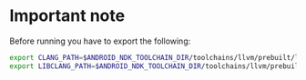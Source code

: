 <!--
SPDX-FileCopyrightText: 2025 Felix Hilgers <felix.hilgers@fau.de>

SPDX-License-Identifier: MIT
-->

# Important note

Before running you have to export the following:

```bash
export CLANG_PATH=$ANDROID_NDK_TOOLCHAIN_DIR/toolchains/llvm/prebuilt/linux-x86_64/bin/x86_64-linux-android35-clang++
export LIBCLANG_PATH=$ANDROID_NDK_TOOLCHAIN_DIR/toolchains/llvm/prebuilt/linux-x86_64/musl/lib/
```
